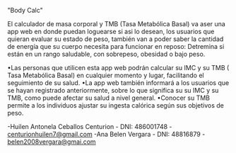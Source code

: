 
"Body Calc"

El calculador de masa corporal y TMB (Tasa Metabólica Basal) va aser una app web en donde puedan loguearse  si asi lo desean, los usuarios que quieran evaluar su estado de peso, también van a poder saber la cantidad de energía que su cuerpo necesita para funcionar en reposo: Detremina si están en un rango saludable, con sobrepeso, obesidad o bajo peso.

•Las personas que utilicen esta app web podrán  calcular su IMC y su TMB ( Tasa Metabólica Basal) en cualquier momento y lugar, facilitando el seguimiento de su salud.
•La app web también informará a los usuarios que se hayan registrado anteriormente, sobre lo que significa su su IMC y su TMB, como puede afectar su salud a nivel general.
•Conocer su TMB  permite a los individuos ajustar su ingesta calórica según sus objetivos de peso.

-Huilen Antonela Ceballos Centurion - DNI: 486001748 - centurionhuilen7@gmail.com
-Ana Belen Vergara - DNI: 48816879 - belen2008vergara@gmai.com
